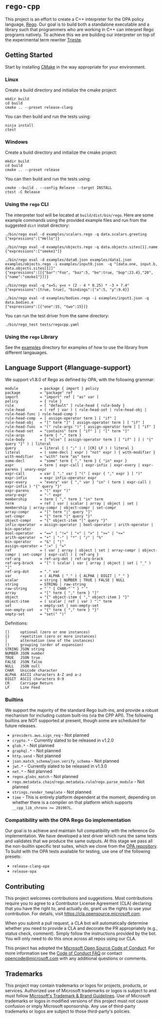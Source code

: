 # `rego-cpp`

This project is an effort to create a C++ interpreter for the OPA policy language,
[Rego](https://www.openpolicyagent.org/docs/latest/policy-language/). Our goal is
to build both a standalone executable and a library such that programmers who are working
in C++ can interpret Rego programs natively. To achieve this we are building our
interpreter on top of the experimental term rewriter
[Trieste](https://github.com/microsoft/trieste).

## Getting Started

Start by installing [CMake](https://cmake.org/) in the way appropriate for your
environment.

### Linux

Create a build directory and initialize the cmake project:

    mkdir build
    cd build
    cmake .. --preset release-clang

You can then build and run the tests using:

    ninja install
    ctest

### Windows

Create a build directory and initialize the cmake project:

    mkdir build
    cd build
    cmake .. --preset release

You can then build and run the tests using:

    cmake --build . --config Release --target INSTALL
    ctest -C Release

### Using the `rego` CLI

The interpreter tool will be located at `build/dist/bin/rego`. Here are
some example commands using the provided example files and run from the suggested
`dist` install directory:

    ./bin/rego eval -d examples/scalars.rego -q data.scalars.greeting
    {"expressions":["Hello"]}

    ./bin/rego eval -d examples/objects.rego -q data.objects.sites[1].name
    {"expressions":["smoke1"]}

    ./bin/rego eval -d examples/data0.json examples/data1.json examples/objects.rego -i examples/input0.json  -q "[data.one, input.b, data.objects.sites[1]]"
    {"expressions":[[{"bar":"Foo", "baz":5, "be":true, "bop":23.4},"20",{"name":"smoke1"}]]}

    ./bin/rego eval -q "x=5; y=x + (2 - 4 * 0.25) * -3 + 7.4"
    {"expressions":[true, true], "bindings":{"x":5, "y":9.4}}

    ./bin/rego eval -d examples/bodies.rego -i examples/input1.json -q data.bodies.e
    {"expressions":[{"one":15, "two":15}]}

You can run the test driver from the same directory:

    ./bin/rego_test tests/regocpp.yaml

### Using the `rego` Library

See the [examples](examples/README.md) directory for examples of how to use the
library from different langauages.

## Language Support {#language-support}

We support v1.8.0 of Rego as defined by OPA, with the following grammar:

```ebnf
module          = package { import } policy
package         = "package" ref
import          = "import" ref [ "as" var ]
policy          = { rule }
rule            = [ "default" ] rule-head { rule-body }
rule-head       = ( ref | var ) ( rule-head-set | rule-head-obj | rule-head-func | rule-head-comp )
rule-head-comp  = [ assign-operator term ] [ "if" ]
rule-head-obj   = "[" term "]" [ assign-operator term ] [ "if" ]
rule-head-func  = "(" rule-args ")" [ assign-operator term ] [ "if" ]
rule-head-set   = "contains" term [ "if" ] | "[" term "]"
rule-args       = term { "," term }
rule-body       = [ "else" [ assign-operator term ] [ "if" ] ] ( "{" query "}" ) | literal
query           = literal { ( ";" | ( [CR] LF ) ) literal }
literal         = ( some-decl | expr | "not" expr ) { with-modifier }
with-modifier   = "with" term "as" term
some-decl       = "some" term { "," term } { "in" expr }
expr            = term | expr-call | expr-infix | expr-every | expr-parens | unary-expr
expr-call       = var [ "." var ] "(" [ expr { "," expr } ] ")"
expr-infix      = expr infix-operator expr
expr-every      = "every" var { "," var } "in" ( term | expr-call | expr-infix ) "{" query "}"
expr-parens     = "(" expr ")"
unary-expr      = "-" expr
membership      = term [ "," term ] "in" term
term            = ref | var | scalar | array | object | set | membership | array-compr | object-compr | set-compr
array-compr     = "[" term "|" query "]"
set-compr       = "{" term "|" query "}"
object-compr    = "{" object-item "|" query "}"
infix-operator  = assign-operator | bool-operator | arith-operator | bin-operator
bool-operator   = "==" | "!=" | "<" | ">" | ">=" | "<="
arith-operator  = "+" | "-" | "*" | "/" | "%"
bin-operator    = "&" | "|"
assign-operator = ":=" | "="
ref             = ( var | array | object | set | array-compr | object-compr | set-compr | expr-call ) { ref-arg }
ref-arg         = ref-arg-dot | ref-arg-brack
ref-arg-brack   = "[" ( scalar | var | array | object | set | "_" ) "]"
ref-arg-dot     = "." var
var             = ( ALPHA | "_" ) { ALPHA | DIGIT | "_" }
scalar          = string | NUMBER | TRUE | FALSE | NULL
string          = STRING | raw-string
raw-string      = "`" { CHAR-"`" } "`"
array           = "[" term { "," term } "]"
object          = "{" object-item { "," object-item } "}"
object-item     = ( scalar | ref | var ) ":" term
set             = empty-set | non-empty-set
non-empty-set   = "{" term { "," term } "}"
empty-set       = "set(" ")"
```

Definitions:
```
[]     optional (zero or one instances)
{}     repetition (zero or more instances)
|      alternation (one of the instances)
()     grouping (order of expansion)
STRING JSON string
NUMBER JSON number
TRUE   JSON true
FALSE  JSON false
NULL   JSON null
CHAR   Unicode character
ALPHA  ASCII characters A-Z and a-z
DIGIT  ASCII characters 0-9
CR     Carriage Return
LF     Line Feed
```

### Builtins

We support the majority of the standard Rego built-ins, and provide a robust
mechanism for including custom built-ins (via the CPP API). The following builtins
are NOT supported at present, though some are scheduled for future releases.

- `providers.aws.sign_req` - Not planned
- `crypto.*` - Currently slated to be released in v1.2.0
- `glob.*` - Not planned
- `graphql.*` - Not planned
- `http.send` - Not planned
- `json.match_schema`/`json.verify_schema` - Not planned
- `jwt.*` - Currently slated to be released in v1.3.0
- `net.*` - Not planned
- `regex.globs_match` - Not planned
- `rego.metadata.chain`/`rego.metadata.rule`/`rego.parse_module` - Not planned
- `strings.render_template` - Not planned
- `time` - This is entirely platform dependent at the moment, depending on whether
           there is a compiler on that platform which supports `__cpp_lib_chrono >= 201907L`.


### Compatibility with the OPA Rego Go implementation

Our goal is to achieve and maintain full compatibility with the reference Go
implementation. We have developed a test driver which runs the same tests
and validates that we produce the same outputs. At this stage we pass all
the non-builtin specific test suites, which we clone from the
[OPA repository](https://github.com/open-policy-agent/opa/tree/main/test/cases/testdata).
To build with the OPA tests available for testing, use one of the following presets:
- `release-clang-opa`
- `release-opa`

## Contributing

This project welcomes contributions and suggestions.  Most contributions require you to agree to a
Contributor License Agreement (CLA) declaring that you have the right to, and actually do, grant us
the rights to use your contribution. For details, visit https://cla.opensource.microsoft.com.

When you submit a pull request, a CLA bot will automatically determine whether you need to provide
a CLA and decorate the PR appropriately (e.g., status check, comment). Simply follow the instructions
provided by the bot. You will only need to do this once across all repos using our CLA.

This project has adopted the [Microsoft Open Source Code of Conduct](https://opensource.microsoft.com/codeofconduct/).
For more information see the [Code of Conduct FAQ](https://opensource.microsoft.com/codeofconduct/faq/) or
contact [opencode@microsoft.com](mailto:opencode@microsoft.com) with any additional questions or comments.

## Trademarks

This project may contain trademarks or logos for projects, products, or services. Authorized use of Microsoft 
trademarks or logos is subject to and must follow 
[Microsoft's Trademark & Brand Guidelines](https://www.microsoft.com/en-us/legal/intellectualproperty/trademarks/usage/general).
Use of Microsoft trademarks or logos in modified versions of this project must not cause confusion or imply Microsoft sponsorship.
Any use of third-party trademarks or logos are subject to those third-party's policies.
